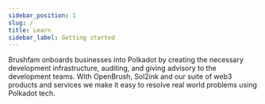 ```yaml
---
sidebar_position: 1
slug: /
title: Learn
sidebar_label: Getting started
---
```


Brushfam onboards businesses into Polkadot by creating the necessary development infrastructure, auditing, and giving advisory to the development teams. With OpenBrush, Sol2ink and our suite of web3 products and services we make it easy to resolve real world problems using Polkadot tech.

